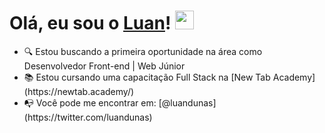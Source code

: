 # Olá, eu sou o [Luan](https://luandunas.ga/)! <img src="https://raw.githubusercontent.com/MartinHeinz/MartinHeinz/master/wave.gif" width="30px">

<ul>
	<li>🔍 Estou buscando a primeira oportunidade na área como Desenvolvedor Front-end | Web Júnior</li>
	<li>📚 Estou cursando uma capacitação Full Stack na [New Tab Academy](https://newtab.academy/)</li>
	<li>📭 Você pode me encontrar em: [@luandunas](https://twitter.com/luandunas)</li>
</ul>